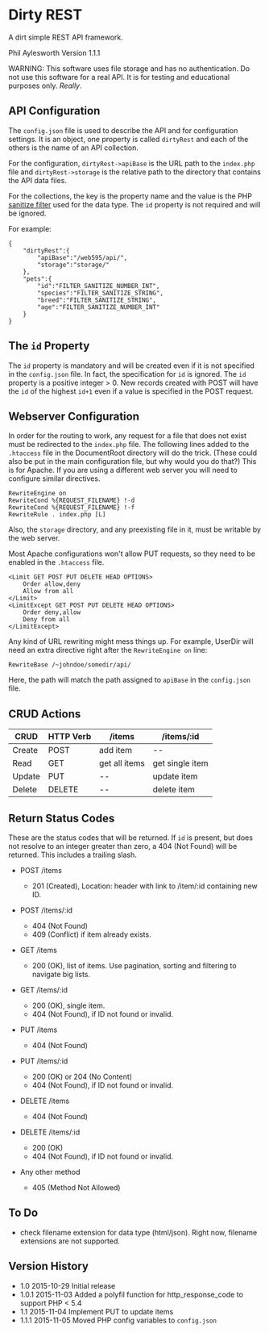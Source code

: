 # Dirty REST

A dirt simple REST API framework.

Phil Aylesworth
Version 1.1.1

WARNING: This software uses file storage and has no authentication. Do not use this software for a real API. It is for testing and educational purposes only. *Really*.

## API Configuration

The `config.json` file is used to describe the API and for configuration settings. It is an object, one property is called `dirtyRest` and each of the others is the name of an API collection. 

For the configuration, `dirtyRest->apiBase` is the URL path to the `index.php` file and `dirtyRest->storage` is the relative path to the directory that contains the API data files.

For the collections, the key is the property name and the value is the PHP [sanitize filter](http://php.net/manual/en/filter.filters.sanitize.php) used for the data type. The `id` property is not required and will be ignored.

For example:

	{
		"dirtyRest":{
			"apiBase":"/web595/api/",
			"storage":"storage/"
		},
		"pets":{
			"id":"FILTER_SANITIZE_NUMBER_INT",
			"species":"FILTER_SANITIZE_STRING",
			"breed":"FILTER_SANITIZE_STRING",
			"age":"FILTER_SANITIZE_NUMBER_INT"
		}
	}

## The `id` Property

The `id` property is mandatory and will be created even if it is not specified in the `config.json` file. In fact, the specification for `id` is ignored. The `id` property is a positive integer > 0. New records created with POST will have the `id` of the highest `id+1` even if a value is specified in the POST request.

## Webserver Configuration

In order for the routing to work, any request for a file that does not exist must be redirected to the `index.php` file. The following lines added to the `.htaccess` file in the DocumentRoot directory will do the trick. (These could also be put in the main configuration file, but why would you do that?) This is for Apache. If you are using a different web server you will need to configure similar directives.

	RewriteEngine on
	RewriteCond %{REQUEST_FILENAME} !-d
	RewriteCond %{REQUEST_FILENAME} !-f
	RewriteRule . index.php [L]

Also, the `storage` directory, and any preexisting file in it, must be writable by the web server.

Most Apache configurations won't allow PUT requests, so they need to be enabled in the `.htaccess` file.

	<Limit GET POST PUT DELETE HEAD OPTIONS>
	    Order allow,deny
	    Allow from all
	</Limit>
	<LimitExcept GET POST PUT DELETE HEAD OPTIONS>
	    Order deny,allow
	    Deny from all
	</LimitExcept>

Any kind of URL rewriting might mess things up. For example, UserDir will need an extra directive right after the `RewriteEngine on` line:

	RewriteBase /~johndoe/somedir/api/

Here, the path will match the path assigned to `apiBase` in the `config.json` file.

## CRUD Actions
 
| CRUD    |    HTTP Verb  |    /items         |    /items/:id         |
|---------|---------------|-------------------|-----------------------|
| Create  |    POST       |    add item       |    --                 |
| Read    |    GET        |    get all items  |    get single item    |
| Update  |    PUT        |    --             |    update item        |
| Delete  |    DELETE     |    --             |    delete item        |

##  Return Status Codes
 
 These are the status codes that will be returned. If `id` is present, but does not resolve to an integer greater than zero, a 404 (Not Found) will be returned. This includes a trailing slash.
 
 - POST /items
     - 201 (Created), Location: header with link to /item/:id containing new ID.
 - POST /items/:id
     - 404 (Not Found)
     - 409 (Conflict) if item already exists.
 
 - GET /items
     - 200 (OK), list of items. Use pagination, sorting and filtering to navigate big lists.
 - GET /items/:id
     - 200 (OK), single item.
     - 404 (Not Found), if ID not found or invalid.
 
 - PUT /items
     - 404 (Not Found)
 - PUT /items/:id
     - 200 (OK) or 204 (No Content)
     - 404 (Not Found), if ID not found or invalid.
 
 - DELETE /items
     - 404 (Not Found)
 - DELETE /items/:id
     - 200 (OK)
     - 404 (Not Found), if ID not found or invalid.
 
 - Any other method
     - 405 (Method Not Allowed)

## To Do

 - check filename extension for data type (html/json). Right now, filename extensions are not supported.
 
## Version History

 - 1.0   2015-10-29  Initial release
 - 1.0.1 2015-11-03  Added a polyfil function for http_response_code to support PHP < 5.4
 - 1.1   2015-11-04  Implement PUT to update items
 - 1.1.1 2015-11-05  Moved PHP config variables to `config.json`
